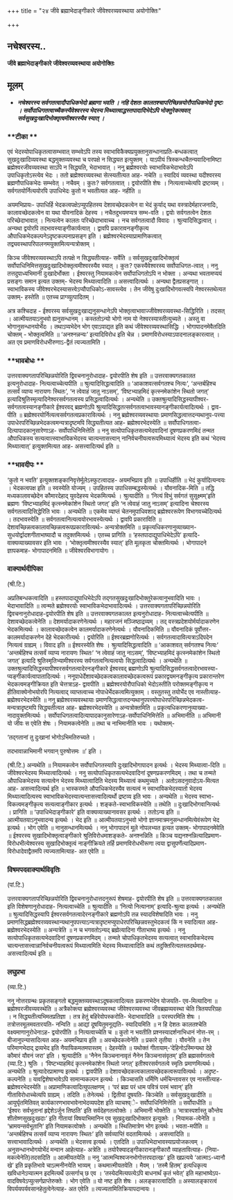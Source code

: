 +++
title = "२४ जीवे ब्रह्माभेदाङ्गीकारे जीवेश्वरव्यवस्थाया अयोगोक्तिः"

+++


## नचेश्वरस्य..

**जीवे ब्रह्माभेदाङ्गीकारे जीवेश्वरव्यवस्थाया अयोगोक्तिः**

## **मूलम्**

- ***नचेश्वरस्य सर्वगतत्वादौपाधिकभेदो ब्रह्मणा भवति । नहि देशतः कालतश्चापरिच्छिन्नयोरौपाधिकभेदो दृष्टः । सर्वोपाधिगतत्वाच्चैकस्यैवेश्वरस्य भेदस्य मिथ्यात्वाद्धस्तपादादिभेदेऽपि भोक्तुरेकत्ववत् सर्वसुखदुःखादिभोक्तृत्वमीश्वरस्यैव स्यात् ।***

### **टीका **

एवं भेदस्योपाधिकृतत्वासम्भवात् सम्भवेऽपि तस्य स्वाभाविकैक्यप्रयुक्तानुसन्धानाप्रति-बन्धकत्वात् सुखदुःखादिव्यवस्था बद्धमुक्तव्यवस्था च परपक्षे न सिद्ध्यत इत्युक्तम् । याऽपीयं त्रिस्कन्धचैतन्यवादिनामिष्टा ब्रह्मेश्वरजीवव्यवस्था साऽपि न सिद्ध्यति, भेदाभावात् । ननु ब्रह्मेश्वरयोः स्वाभाविकभेदाभावेऽपि उपाधिकृतोऽस्त्येव भेदः । ततो ब्रह्मेश्वरव्यवस्था सेत्स्यतीत्यत आह- नचेति ॥ स्यादियं व्यवस्था यदीश्वरस्य ब्रह्मणौपाधिकभेदः सम्भवेत् । नचैवम् । कुतः? सर्वगतत्वात् । द्वयोरपीति शेषः । नित्यत्वाच्चेत्यपि द्रष्टव्यम् । सर्वगतयोर्नित्ययोरपि उपाधिभेदः कुतो न भवतीत्यत आह- नहीति ॥

अयमभिप्रायः- उपाधिर्हि भेदकत्वपक्षेऽप्युपहितस्य देशावच्छेदकत्वेन वा भेदं कुर्याद् यथा वस्त्रादेर्महारजनादिः, कालावच्छेदकत्वेन वा यथा यौवनादिकं देहस्य । नचैतदुभयमप्यत्र सम्भ-वति । द्वयोः सर्वगतत्वेन देशतः परिच्छेदाभावात् । नित्यत्वेन कालतः परिच्छेदाभावाच्च । नच सर्वगतत्वादौ विवादः । श्रुत्यादिसिद्धत्वात् । अन्यथा द्वयोरपि तदभावस्याङ्गीकार्यत्वात् । द्वावपि प्रकारावनङ्गीकृत्य औपाधिकभेदकल्पनेऽदृष्टकल्पनाप्रसङ्ग इति । ब्रह्मेश्वरभेदस्याप्रामाणिकत्वात् तद्व्यवस्थापरिपालनमयुक्तमित्यन्यत्रोक्तम् ।

किञ्च जीवेश्वरव्यवस्थाऽपि तत्पक्षे न सिद्ध्यतीत्याह- सर्वेति ॥ सर्वसुखदुःखादिभोक्तृत्वं सर्वोपाधिनिमित्तसुखदुःखादिभोक्तृत्वमीश्वरस्यैव स्यात् । कुतः? एकस्यैवेश्वरस्य सर्वोपाधिगत-त्वात् । ननु तत्तदुपाध्यभिमानी दुःखादेर्भोक्ता । ईश्वरस्तु नियामकत्वेन सर्वोपाधिगतोऽपि न भोक्ता । अन्यथा भवतामप्ययं प्रसङ्गः समान इत्यत उक्तम्- भेदस्य मिथ्यात्वादिति ॥ असत्त्वादित्यर्थः । अन्यथा द्वैतप्रसङ्गात् । स्वाभाविकस्य जीवेश्वरभेदस्यासत्त्वेऽप्यौपाधिकोऽ-सावस्त्येव । तेन जीवेषु दुःखादिभोगवत्स्वपि नेश्वरस्तथेत्यत उक्तम्- हस्तेति ॥ एतच्च प्राग्व्युत्पादितम् ।

अत्र कश्चिदाह - ईश्वरस्य सर्वसुखदुःखाद्यनुसन्धानेऽपि
भोक्तृत्वाभावाज्जीवेश्वरव्यवस्था-सिद्धिरिति । तदसत् । आत्मीयतयाऽनुभवो ह्यनुसन्धानम् । कस्ततोऽन्यो भोगो नाम यो नेश्वरस्यास्तीत्युच्यते । अस्तु वा भोगानुसन्धानयोर्भेदः । तथाऽप्यभेदेन भोग एवाऽपाद्यत इति कथं जीवेश्वरव्यवस्थासिद्धिः । भोगापादनमेवैतदिति चोक्तम् - भोक्तृत्वमिति ॥ ‘अनश्नन्नन्यः’ इत्यादिविरोध इति चेन्न । प्रमाणविरोधस्याऽपादनालङ्कारत्वात् । अत एव प्रमाणविरोधभीरुणाऽ-द्वैतं त्यज्यतामिति ।

### **भावबोधः **

उत्तरवाक्यगतापरिच्छिन्नयोरिति द्विवचनानुरोधादाह- द्वयोरपीति शेष इति ॥ उत्तरवाक्यगतकालत इत्यनुरोधादाह- नित्यत्वाच्चेत्यपीति ॥ श्रुत्यादिसिद्धत्वादिति ॥ ‘आकाशवत्सर्वगतश्च नित्यः’, ‘अन्तर्बहिश्च तत्सर्वं व्याप्य नारायणः स्थितः’, ‘न त्वेवाहं जातु नाऽसम्’, ‘विष्टभ्याहमिदं कृत्स्नमेकांशेन स्थितो जगत्’ इत्यादिश्रुतिस्मृत्यादिनेश्वरसर्वगतत्वस्य प्रसिद्धत्वादित्यर्थः । अन्यथेति ॥ उक्तश्रुत्यादिसिद्धस्यापीश्वर-सर्वगतत्वस्यानङ्गीकारे ईश्वरवद् ब्रह्मणोऽपि श्रुत्यादिसिद्धतत्सर्वगतत्वाभावस्यानङ्गीकार्यत्वादित्यर्थः । द्वाव-पीति ॥ ब्रह्मेश्वरयोर्नित्यत्वसर्वगतत्वप्रकारावित्यर्थः । ननु ब्रह्मेश्वरव्यवस्थायाः प्रमाणसिद्धत्वात्तदन्यथानुप-पत्त्या उपाधेरपरिच्छिन्नभेदकत्वमन्यत्रादृष्टमपि सिद्ध्यतीत्यत आह- ब्रह्मेश्वरभेदस्येति ॥ सर्वोपाधिगतत्वा-दित्यापादकानुसारेणाऽह- सर्वोपाधिनिमित्तेति ॥ ननु सत्योपाधिकृतसत्यभेदवादिनां दूषणप्रकरणमिदं तन्मत औपाधिकस्य सत्यत्वात्स्वाभाविकभेदस्य चात्यन्तासत्त्वान् नानिर्वचनीयत्वरूपमिथ्यात्वं भेदस्य इति कथं ‘भेदस्य मिथ्यात्वात्’ इत्युक्तमित्यत आह- असत्त्वादित्यर्थ इति ॥

### **भावदीपः **

‘कुतो न भवति’ इत्युक्तशङ्कानिवृत्तेर्मूलेऽस्फुटत्वादाह- अयमभिप्राय इति ॥ उपाधिर्हीति ॥ भेदं कुर्यादित्यन्वयः । भेदकत्वपक्ष इति ॥ स्वस्येति योज्यम् । उपहितस्य उपाधिसम्बद्धस्येत्यर्थः । यौवनादिक-मिति ॥ तद्धि मध्यकालावच्छेदेन कौमारदेहाद् युवदेहस्य भेदकमित्यर्थः । श्रुत्यादीति ॥ ‘नित्यं विभुं सर्वगतं सुसूक्ष्मम्’इति ब्रह्मणः ‘विष्टभ्याहमिदं कृत्स्नमेकांशेन स्थितो जगत्’ इति ‘न त्वेवाहं जातु नाऽसम्’ इत्यादिना चेश्वरस्य सर्वगतत्वादिसिद्धेरिति भावः । अन्यथेति ॥ एकमेव व्याप्तं चेतनमुपाधिवशाद् ब्रह्मेश्वररूपेण विभागवच्चेदित्यर्थः । तदभावस्येति ॥ सर्वगतत्वानित्यत्वयोरभावस्येत्यर्थः । द्वावपि प्रकाराविति ॥ देशावच्छिन्नत्वकालावच्छिन्नत्वरूपप्रकारावित्यर्थः- अन्यत्रोक्तमिति ॥ प्रकृत्यधिकरणानुव्याख्यान-सुधयोर्द्वादशगीताभाष्यादौ च तदुक्तमित्यर्थः । एतच्च प्रागिति ॥ ‘हस्तपादाद्युपाधिभेदेऽपि’ इत्यादि-वाक्यव्याख्यावसर इति भावः । ‘भोक्तृत्वमीश्वरस्यैव स्यात्’ इति मूलकृता चोक्तमित्यर्थः । भोगापादने ज्ञापकमाह- भोगापादनमिति ॥ जीवेश्वरविभागायोगः ।

### **वाक्यार्थदीपिका**

(श्री.टि.)

अप्रतिबन्धकत्वादिति ॥ हस्तपादाद्युपाधिभेदेऽपि तद्गतसुखदुःखादिभोक्तुरेकत्वानुभवादिति भावः । भेदाभावादिति ॥ त्वन्मते ब्रह्मेश्वरयोः स्वाभाविकभेदाभावादित्यर्थः । उत्तरवाक्यगतापरिच्छिन्नयोरिति द्विवचनानुरोधादाह-द्वयोरपीति शेष इति ॥ उत्तरवाक्यगतकालत इत्यनुरोधादाह- नित्यत्वाच्चेत्यपीति ॥ देशावच्छेदकत्वेनेति ॥ देशमर्यादाकरणेनेत्यर्थः । महारजनं मञ्जिष्ठाद्रव्यम् । तद् वस्त्रप्रदेशयोर्मर्यादाकरणेन भेदकमित्यर्थः । कालावच्छेदकत्वेन कालमर्यादाकरणेनेत्यर्थः । यौवनादिकमिति ॥ यौवनादिकं पूर्वोत्तर-कालमर्यादाकरणेन देहे भेदकारीत्यर्थः । द्वयोरिति ॥ ईश्वरब्रह्मणोरित्यर्थः । सर्वगतत्वादावित्यत्राऽदिपदेन नित्यत्वं ग्राह्यम् । विवाद इति ॥ ईश्वरस्येति शेषः । श्रुत्यादिसिद्धत्वादिति ॥ ‘आकाशवत् सर्वगतश्च नित्यः’ ‘अन्तर्बहिश्च तत्सर्वं व्याप्य नारायणः स्थितः’ ‘न त्वेवाहं जातु नाऽसम्’, ‘विष्टभ्याहमिदं कृत्स्नमेकांशेन स्थितो जगत्’ इत्यादि श्रुतिस्मृतिभ्यामीश्वरस्य सर्वगतत्वनित्यत्वयोः सिद्धत्वादित्यर्थः । अन्यथेति ॥ उक्तश्रुत्यादिसिद्धस्यापीश्वरसर्वगतत्वादेरनङ्गीकारे ईश्वरवद् ब्रह्मणोऽपि श्रुत्यादिसिद्धसर्वगतत्वादेरभावस्या-प्यङ्गीकार्यत्वापातादित्यर्थः । ननूपाधेर्देशावच्छेदकत्वकालावच्छेदकत्वरूपं प्रकारद्वयमनङ्गीकृत्य प्रकारान्तरेण भेदकत्वमङ्गीक्रियत इति चेत्तत्राऽह- द्वावपीति ॥ ब्रह्मेश्वरयोरौपाधिको भेदोऽस्तीति परोक्तमङ्गीकृत्य न हीतिवाक्येनोभयोरपि नित्यत्वाद् व्याप्तत्वाच्च नोपाधेर्भेदकत्वमित्युक्तम् । वस्तुतस्तु तयोर्भेद एव नास्तीत्याह- ब्रह्मेश्वरभेदस्येति ॥ ननु ब्रह्मेश्वरव्यवस्थायाः प्रमाणसिद्धत्वात्तदन्यथानुपपत्त्योपाधेरपरिच्छिन्नभेदकत्व-मन्यत्रादृष्टमपि सिद्ध्यतीत्यत आह- ब्रह्मेश्वरभेदस्येति ॥ अन्यत्रोक्तमिति ॥ प्रकृत्यधिकरणानुव्याख्या-नादावुक्तमित्यर्थः । सर्वोपाधिगतत्वादित्यापादकानुसारेणाऽह-सर्वोपाधिनिमित्तेति ॥ अभिमानीति ॥ अभिमानी यो जीवः स एवेति शेषः । नियामकत्वेनेति ॥ तथा च नाभिमानीति भावः । यथोक्तम्-

‘तद्गतानां तु दुःखानां भोगोऽभिमतिरुच्यते ।

तदभावान्नाभिमानी भगवान् पुरुषोत्तमः ॥’ इति ।

(श्री.टि.) अन्यथेति ॥ नियामकत्वेन सर्वोपाधिगतस्यापि दुःखादिभोगापादन इत्यर्थः । भेदस्य मिथ्यात्वा-दिति ॥ जीवेश्वरभेदस्य मिथ्यात्वादित्यर्थः । ननु सत्योपाधिकृतसत्यभेदवादिनां दूषणप्रकरणमिदम् । तथा च तन्मते औपाधिकभेदस्य सत्यत्वेन भेदस्य मिथ्यात्वादिति भेदस्य मिथ्यात्वं कथमुच्यते । अतोऽसदनुवादोऽय-मित्यत आह- असत्त्वादित्यर्थ इति ॥ भास्करमते औपाधिकभेदस्यैव सत्यत्वं न स्वाभाविकभेदस्यातो भेदस्य मिथ्यात्वादित्यस्य स्वाभाविकभेदस्यात्यन्तासत्त्वादित्यर्थो द्रष्टव्य इति भावः । अन्यथेति ॥ भेदस्य स्वाभा-विकत्वमङ्गीकृत्य सत्यत्वाङ्गीकार इत्यर्थः । शङ्कते-स्वाभाविकस्येति ॥ तथेति ॥ दुःखादिभोगवानित्यर्थः । प्रागिति ॥ ‘उपाधिभेदाङ्गीकारे’ इति वाक्यव्याख्यानावसर इत्यर्थः । ततोऽन्य इति ॥ आत्मीयतयाऽनुभवादन्य इत्यर्थः । भेद इति ॥ आत्मीयतयाऽनुभवो भोगो ज्ञानमात्रमनुसन्धानमित्येवंरूपेण भेद इत्यर्थः । भोग एवेति ॥ नानुसन्धानमित्यर्थः । ननु भोगापादनं मूले नोपलभ्यत इत्यत उक्तम्- भोगापादनमेवेति ॥ ईश्वरस्य सुखादिभोक्तृत्वाङ्गीकारे श्रुतिविरोधमाशङ्कते- अनश्नन्निति ॥ किञ्च यद्यनश्नन्नित्यादिप्रमाण-विरोधभीत्येश्वरस्य सुखादिभोक्तृत्वं नाङ्गीक्रियते तर्हि प्रमाणविरोधभीरूणा त्वया द्वासुपर्णेत्यादिप्रमाण-विरोधादेवाद्वैतमपि त्यज्यतामित्याह- अत एवेति ॥

### **विषमपदवाक्यार्थविवृतिः**

(पां.टि.)

उत्तरवाक्यगतापरिच्छिन्नयोरिति द्विवचनानुरोधात्तदनुरूपं शेषमाह- द्वयोरपीति शेष इति ॥ उत्तरवाक्यगतकालत इति विशेषणानुरोधादाह- नित्यत्वाच्चेति ॥ श्रुत्यादीति ॥ ‘नित्यो नित्यानाम्’ इत्यादि-श्रुत्या इत्यर्थः । अन्यथेति ॥ श्रुत्यादिसिद्धस्यापि ईश्वरसर्वगतत्वादेरनङ्गीकारे ब्रह्मणोऽपि तन्न स्यादविशेषादिति भावः । ननु प्रमाणसिद्धब्रह्मेश्वरव्यवस्थान्यथानुपपत्त्याऽन्यत्रादृष्टमप्युपाधेरपरिच्छिन्नवस्तुभेदकत्वं किं न स्यादित्यत आह- ब्रह्मेश्वरभेदस्येति ॥ अन्यत्रेति ॥ न च भगवतोऽन्यद् ब्रह्मेत्यादिना गीताभाष्य इत्यर्थः । ननु सत्योपाधिकृतसत्यभेदवादिनां दूषणप्रकरणमिदम् । तन्मते चोपाधिकृतभेदस्य सत्यत्वात् स्वाभाविकभेदस्य चात्यन्तासत्त्वान्नानिर्वचनीयत्वरूपं मिथ्यात्वमिति भेदस्य मिथ्यात्वादिति कथं तदुक्तिरित्यतस्तदर्थमाह- असत्त्वादित्यर्थ इति ॥

### **लघुप्रभा**

(व्या.टि.)

ननु नोत्तरग्रन्थः प्रकृतसङ्गतो बद्धमुक्तव्यवस्थाऽदूषकत्वादित्यतः प्रकरणभेदेन योजयति- एव-मित्यादिना ॥ ब्रह्मेश्वरजीवव्यवस्थेति ॥ अत्रैकोक्त्या ब्रह्मेश्वरव्यवस्था जीवेश्वरव्यवस्था जीवब्रह्मव्यवस्था चेति त्रितयपरिग्रहः । न सिद्ध्यतीत्यभिमतप्रतिज्ञा । तत्र हेतुं बहिरेवोपस्करोति- भेदाभावादिति ॥ परस्परमिति शेषः । तत्रोत्तरमूलमवतारयति- नन्विति ॥ आद्यां दूषयितुमनूद्यति- स्यादियमिति ॥ न हि देशतः कालतश्चेति वक्ष्यमाणानुरोधेनाऽह- द्वयोरपीति ॥ नित्यत्वाच्चेति च ॥ कुतो न भवतीति प्रश्नस्यादर्शनाभिधानं नोत्त-रम् । बीजानुपन्यासादित्यत आह- अयमभिप्राय इति ॥ अवच्छेदकत्वेनेति ॥ प्रकारे तृतीया । यौवनेति ॥ तेन परिमाणभेदाद् द्रव्यभेद इति नैयायिकमतमपास्तम् । देहस्येति ॥ यथोक्तं गीतायाम्-‘देहिनोऽस्मिन्यथा देहे कौमारं यौवनं जरा’ इति । श्रुत्यादीति ॥ ‘नैनेन किञ्चनानावृतं नैनेन किञ्चनासंवृतम्’ इति ब्रह्मसर्वगतत्वे (व्या.टि.) श्रुतिः । ‘विष्टभ्याहमिदं कृत्स्नमेकांशेन स्थितो जगत्’
इतीश्वरसर्वगतत्वे स्मृतिः प्रमाणमित्यर्थः। अन्यथेति ॥ श्रुत्यादेरप्रामाण्य इत्यर्थः । द्वावपीति ॥ देशावच्छेदकत्वकालावच्छेदकत्वरूपावित्यर्थः । अदृष्ट-कल्पनेति ॥ यावद्विशेषाभावेऽपि सामान्यकल्पन इत्यर्थः । किञ्चासति धर्मिणि धर्मचिन्तावसर एव नास्तीत्याह- ब्रह्मेश्वरभेदस्येति ॥ अप्रामाणिकत्वादित्युपलक्षणम् । ‘परं ब्रह्म परं धाम पवित्रं परमं भवान्’ इति गीताविरोधाच्चेत्यपि ग्राह्यम् । तदिति ॥ तेनेत्यर्थः । द्वितीयां दूषयति- किञ्चेति ॥ सर्वसुखदुःखादीति ॥ आयुर्घृतमितिवत् कार्यकारणभावभावेनाभेदव्यपदेश इति व्याचश्व्े- सर्वोपाधिनिमित्तेति ॥ सर्वोपाधीति ॥ ‘ईश्वरः सर्वभूतानां हृद्देशेऽर्जुन तिष्ठति’ इति सर्वदेहगतत्वोक्तेः । अभिमानी भोक्तेति ॥ ‘मात्रास्पर्शास्तु कौन्तेय शीतोष्णसुखदुःखदाः’ इति गीतायां विषयाभिमानिन एव सुखदुःखादिभोक्तार इत्युक्तेः । नियामक-त्वेनेति ॥ ‘भ्रामयन्सर्वभूतानि’ इति नियामकत्वोक्तेः । अन्यथेति ॥ स्थितिमात्रेण भोग इत्यर्थः । भवता-मपीति ॥ ‘अन्तर्बहिश्च तत्सर्वं व्याप्य नारायणः स्थितः’ इति सर्वव्याप्तिं वदतामित्यर्थः । असत्त्वादिति ॥ सत्त्वाभावादित्यर्थः । अन्यथेति ॥ भेदसत्त्व इत्यर्थः । एतदिति ॥ उपाधिभेदाभावस्याप्रयोजकत्वम् । अनुसन्धानभोगयोर्भेदं मन्वान आहेत्याह- अत्रेति ॥ तयोरैक्यादङ्गीकारानङ्गीकारौ व्याहतावित्याह- (निया-मकत्वेनेति)तदसदिति ॥ आत्मीयतयेति ॥ ननु ‘आत्मन्विश्वजनभोगोत्तरपदात्खः’ इति खप्रत्यये ‘आत्माऽ-ध्वानौ खे’ इति प्रकृतिभावे चाऽत्मनीनयेति भाव्यम् । कथमात्मीयतयेति । मैवम् । ‘तस्मै हितम्’ इत्यधिकृत्य खविधानेऽप्यात्मन इदमित्यर्थे उत्सर्गाच् छ एव । ‘तस्येदमित्यपत्येऽपि बाधनार्थं कृतं भवेत्’ इति महाभाष्येऽप-वादविषयेऽप्युत्सर्गप्राप्तेरुक्तेः । भोग एवेति ॥ यो नष्ट इति शेषः । अलङ्कारत्वादिति ॥ अस्यालङ्कारत्वं विपर्ययपर्यवसानहेतुत्वेनेत्याह- अत एवेति ॥ त्यज्यतामितिक्रियापदान्वयः ।

